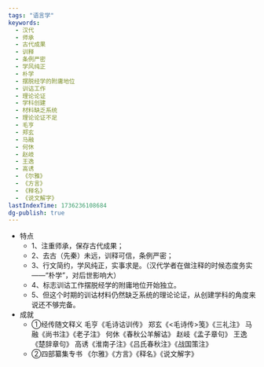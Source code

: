 ```yaml
---
tags: "语言学"
keywords:
  - 汉代
  - 师承
  - 古代成果
  - 训释
  - 条例严密
  - 学风纯正
  - 朴学
  - 摆脱经学的附庸地位
  - 训诂工作
  - 理论论证
  - 学科创建
  - 材料缺乏系统
  - 理论论证不足
  - 毛亨
  - 郑玄
  - 马融
  - 何休
  - 赵岐
  - 王逸
  - 高诱
  - 《尔雅》
  - 《方言》
  - 《释名》
  - 《说文解字》
lastIndexTime: 1736236108684
dg-publish: true
---
```

- 特点
	- 1、注重师承，保存古代成果；
	- 2、去古（先秦）未远，训释可信，条例严密；
	- 3、行文简约，学风纯正，实事求是。（汉代学者在做注释的时候态度务实——“朴学”，对后世影响大）
	- 4、标志训诂工作摆脱经学的附庸地位开始独立。
	- 5、但这个时期的训诂材料仍然缺乏系统的理论论证，从创建学科的角度来说还不够完备。
- 成就
	- ①经传随文释义
	  毛亨《毛诗诂训传》
	  郑玄《<毛诗传>笺》《三礼注》
	  马融《尚书注》《老子注》
	  何休《春秋公羊解诂》
	  赵岐《孟子章句》
	  王逸《楚辞章句》
	  高诱《淮南子注》《吕氏春秋注》《战国策注》
	- ②四部纂集专书
	  《尔雅》《方言》《释名》《说文解字》